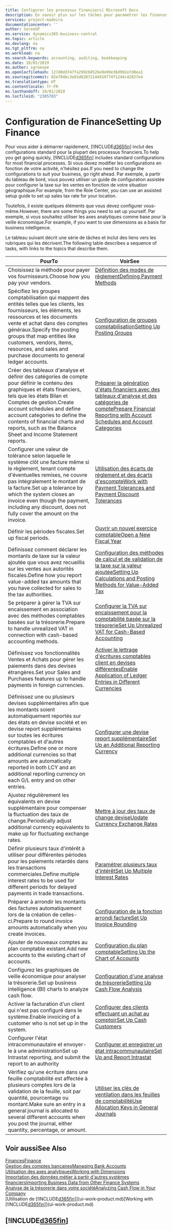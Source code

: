 ```yaml
---
title: Configurer les processus financiers| Microsoft Docs
description: En savoir plus sur les tâches pour paramétrer les finances de votre société afin de les adapter à votre comptabilité ou vos audits.
services: project-madeira
documentationcenter: ''
author: SorenGP
ms.service: dynamics365-business-central
ms.topic: article
ms.devlang: na
ms.tgt_pltfrm: na
ms.workload: na
ms.search.keywords: accounting, auditing, bookkeeping
ms.date: 10/01/2019
ms.author: sgroespe
ms.openlocfilehash: 127d0dd747fa29926852be9e99e36d992e7d0ea1
ms.sourcegitcommit: 02e704bc3e01d62072144919774f1244c42827e4
ms.translationtype: HT
ms.contentlocale: fr-FR
ms.lasthandoff: 10/01/2019
ms.locfileid: "2305703"
---
```

# <a name="setting-up-finance"></a><span data-ttu-id="fc7c3-103">Configuration de Finance</span><span class="sxs-lookup"><span data-stu-id="fc7c3-103">Setting Up Finance</span></span>
<span data-ttu-id="fc7c3-104">Pour vous aider à démarrer rapidement, [!INCLUDE[d365fin](includes/d365fin_md.md)] inclut des configurations standard pour la plupart des processus financiers.</span><span class="sxs-lookup"><span data-stu-id="fc7c3-104">To help you get going quickly, [!INCLUDE[d365fin](includes/d365fin_md.md)] includes standard configurations for most financial processes.</span></span> <span data-ttu-id="fc7c3-105">Si vous devez modifier les configurations en fonction de votre activité, n'hésitez pas.</span><span class="sxs-lookup"><span data-stu-id="fc7c3-105">If you need to change the configurations to suit your business, go right ahead.</span></span> <span data-ttu-id="fc7c3-106">Par exemple, à partir du tableau de bord, vous pouvez utiliser un guide de configuration assistée pour configurer la taxe sur les ventes en fonction de votre situation géographique.</span><span class="sxs-lookup"><span data-stu-id="fc7c3-106">For example, from the Role Center, you can use an assisted setup guide to set up sales tax rate for your location.</span></span>  

<span data-ttu-id="fc7c3-107">Toutefois, il existe quelques éléments que vous devez configurer vous-même.</span><span class="sxs-lookup"><span data-stu-id="fc7c3-107">However, there are some things you need to set up yourself.</span></span> <span data-ttu-id="fc7c3-108">Par exemple, si vous souhaitez utiliser les axes analytiques comme base pour la veille économique.</span><span class="sxs-lookup"><span data-stu-id="fc7c3-108">For example, if you want to use dimensions as a basis for business intelligence.</span></span>  

<span data-ttu-id="fc7c3-109">Le tableau suivant décrit une série de tâches et inclut des liens vers les rubriques qui les décrivent.</span><span class="sxs-lookup"><span data-stu-id="fc7c3-109">The following table describes a sequence of tasks, with links to the topics that describe them.</span></span>

| <span data-ttu-id="fc7c3-110">Pour</span><span class="sxs-lookup"><span data-stu-id="fc7c3-110">To</span></span> | <span data-ttu-id="fc7c3-111">Voir</span><span class="sxs-lookup"><span data-stu-id="fc7c3-111">See</span></span> |
| --- | --- |
| <span data-ttu-id="fc7c3-112">Choisissez la méthode pour payer vos fournisseurs.</span><span class="sxs-lookup"><span data-stu-id="fc7c3-112">Choose how you pay your vendors.</span></span> |[<span data-ttu-id="fc7c3-113">Définition des modes de règlement</span><span class="sxs-lookup"><span data-stu-id="fc7c3-113">Defining Payment Methods</span></span>](finance-payment-methods.md) |
| <span data-ttu-id="fc7c3-114">Spécifiez les groupes comptabilisation qui mappent des entités telles que les clients, les fournisseurs, les éléments, les ressources et les documents vente et achat dans des comptes généraux.</span><span class="sxs-lookup"><span data-stu-id="fc7c3-114">Specify the posting groups that map entities like customers, vendors, items, resources, and sales and purchase documents to general ledger accounts.</span></span> |[<span data-ttu-id="fc7c3-115">Configuration de groupes comptabilisation</span><span class="sxs-lookup"><span data-stu-id="fc7c3-115">Setting Up Posting Groups</span></span>](finance-posting-groups.md)|
|<span data-ttu-id="fc7c3-116">Créer des tableaux d'analyse et définir des catégories de compte pour définir le contenu des graphiques et états financiers, tels que les états Bilan et Comptes de gestion.</span><span class="sxs-lookup"><span data-stu-id="fc7c3-116">Create account schedules and define account categories to define the contents of financial charts and reports, such as the Balance Sheet and Income Statement reports.</span></span>|[<span data-ttu-id="fc7c3-117">Préparer la génération d'états financiers avec des tableaux d'analyse et des catégories de compte</span><span class="sxs-lookup"><span data-stu-id="fc7c3-117">Prepare Financial Reporting with Account Schedules and Account Categories</span></span>](bi-how-work-account-schedule.md)|
|<span data-ttu-id="fc7c3-118">Configurer une valeur de tolérance selon laquelle le système clôt une facture même si le règlement, tenant compte d'éventuelles remises, ne couvre pas intégralement le montant de la facture.</span><span class="sxs-lookup"><span data-stu-id="fc7c3-118">Set up a tolerance by which the system closes an invoice even though the payment, including any discount, does not fully cover the amount on the invoice.</span></span>|[<span data-ttu-id="fc7c3-119">Utilisation des écarts de règlement et des écarts d'escompte</span><span class="sxs-lookup"><span data-stu-id="fc7c3-119">Work with Payment Tolerances and Payment Discount Tolerances</span></span>](finance-payment-tolerance-and-payment-discount-tolerance.md)|
| <span data-ttu-id="fc7c3-120">Définir les périodes fiscales.</span><span class="sxs-lookup"><span data-stu-id="fc7c3-120">Set up fiscal periods.</span></span> |[<span data-ttu-id="fc7c3-121">Ouvrir un nouvel exercice comptable</span><span class="sxs-lookup"><span data-stu-id="fc7c3-121">Open a New Fiscal Year</span></span>](finance-how-open-new-fiscal-year.md) |
| <span data-ttu-id="fc7c3-122">Définissez comment déclarer les montants de taxe sur la valeur ajoutée que vous avez recueillis sur les ventes aux autorités fiscales.</span><span class="sxs-lookup"><span data-stu-id="fc7c3-122">Define how you report value-added tax amounts that you have collected for sales to the tax authorities.</span></span> |[<span data-ttu-id="fc7c3-123">Configuration des méthodes de calcul et de validation de la taxe sur la valeur ajoutée</span><span class="sxs-lookup"><span data-stu-id="fc7c3-123">Setting Up Calculations and Posting Methods for Value-Added Tax</span></span>](finance-setup-vat.md)|
|<span data-ttu-id="fc7c3-124">Se préparer à gérer la TVA sur encaissement en association avec des méthodes comptables basées sur la trésorerie.</span><span class="sxs-lookup"><span data-stu-id="fc7c3-124">Prepare to handle unrealized VAT in connection with cash-based accounting methods.</span></span>|[<span data-ttu-id="fc7c3-125">Configurer la TVA sur encaissement pour la comptabilité basée sur la trésorerie</span><span class="sxs-lookup"><span data-stu-id="fc7c3-125">Set Up Unrealized VAT for Cash-Based Accounting</span></span>](finance-setup-unrealized-vat.md)|
| <span data-ttu-id="fc7c3-126">Définissez vos fonctionnalités Ventes et Achats pour gérer les paiements dans des devises étrangères.</span><span class="sxs-lookup"><span data-stu-id="fc7c3-126">Set your Sales and Purchases features up to handle payments in foreign currencies.</span></span>|[<span data-ttu-id="fc7c3-127">Activer le lettrage d'écritures comptables client en devises différentes</span><span class="sxs-lookup"><span data-stu-id="fc7c3-127">Enable Application of Ledger Entries in Different Currencies</span></span>](finance-how-enable-application-ledger-entries-different-currencies.md)
|<span data-ttu-id="fc7c3-128">Définissez une ou plusieurs devises supplémentaires afin que les montants soient automatiquement reportés sur des états en devise société et en devise report supplémentaires sur toutes les écritures comptables et d'autres écritures.</span><span class="sxs-lookup"><span data-stu-id="fc7c3-128">Define one or more additional currencies so that amounts are automatically reported in both LCY and an additional reporting currency on each G/L entry and on other entries.</span></span>|[<span data-ttu-id="fc7c3-129">Configurer une devise report supplémentaire</span><span class="sxs-lookup"><span data-stu-id="fc7c3-129">Set Up an Additional Reporting Currency</span></span>](finance-how-setup-additional-currencies.md)|
|<span data-ttu-id="fc7c3-130">Ajustez régulièrement les équivalents en devise supplémentaire pour compenser la fluctuation des taux de change.</span><span class="sxs-lookup"><span data-stu-id="fc7c3-130">Periodically adjust additional currency equivalents to make up for fluctuating exchange rates.</span></span>|[<span data-ttu-id="fc7c3-131">Mettre à jour des taux de change devise</span><span class="sxs-lookup"><span data-stu-id="fc7c3-131">Update Currency Exchange Rates</span></span>](finance-how-update-currencies.md)|
|<span data-ttu-id="fc7c3-132">Définir plusieurs taux d'intérêt à utiliser pour différentes périodes pour les paiements retardés dans les transactions commerciales.</span><span class="sxs-lookup"><span data-stu-id="fc7c3-132">Define multiple interest rates to be used for different periods for delayed payments in trade transactions.</span></span>|[<span data-ttu-id="fc7c3-133">Paramétrer plusieurs taux d'intérêt</span><span class="sxs-lookup"><span data-stu-id="fc7c3-133">Set Up Multiple Interest Rates</span></span>](finance-how-to-set-up-multiple-interest-rates.md)|
|<span data-ttu-id="fc7c3-134">Préparer à arrondir les montants des factures automatiquement lors de la création de celles-ci.</span><span class="sxs-lookup"><span data-stu-id="fc7c3-134">Prepare to round invoice amounts automatically when you create invoices.</span></span>|[<span data-ttu-id="fc7c3-135">Configuration de la fonction arrondi facture</span><span class="sxs-lookup"><span data-stu-id="fc7c3-135">Set Up Invoice Rounding</span></span>](finance-set-up-invoice-rounding.md)|
| <span data-ttu-id="fc7c3-136">Ajouter de nouveaux comptes au plan comptable existant.</span><span class="sxs-lookup"><span data-stu-id="fc7c3-136">Add new accounts to the existing chart of accounts.</span></span> |[<span data-ttu-id="fc7c3-137">Configuration du plan comptable</span><span class="sxs-lookup"><span data-stu-id="fc7c3-137">Setting Up the Chart of Accounts</span></span>](finance-setup-chart-accounts.md) |
| <span data-ttu-id="fc7c3-138">Configurez les graphiques de veille économique pour analyser la trésorerie.</span><span class="sxs-lookup"><span data-stu-id="fc7c3-138">Set up business intelligence (BI) charts to analyze cash flow.</span></span> |[<span data-ttu-id="fc7c3-139">Configuration d'une analyse de trésorerie</span><span class="sxs-lookup"><span data-stu-id="fc7c3-139">Setting Up Cash Flow Analysis</span></span>](finance-setup-cash-flow-analyses.md) |
|<span data-ttu-id="fc7c3-140">Activer la facturation d'un client qui n'est pas configuré dans le système.</span><span class="sxs-lookup"><span data-stu-id="fc7c3-140">Enable invoicing of a customer who is not set up in the system.</span></span>|[<span data-ttu-id="fc7c3-141">Configurer des clients effectuant un achat au comptoir</span><span class="sxs-lookup"><span data-stu-id="fc7c3-141">Set Up Cash Customers</span></span>](finance-how-to-set-up-cash-customers.md)|
| <span data-ttu-id="fc7c3-142">Configurer l'état intracommunautaire et envoyer-le à une administration</span><span class="sxs-lookup"><span data-stu-id="fc7c3-142">Set up Intrastat reporting, and submit the report to an authority</span></span> | [<span data-ttu-id="fc7c3-143">Configurer et enregistrer un état intracommunautaire</span><span class="sxs-lookup"><span data-stu-id="fc7c3-143">Set Up and Report Intrastat</span></span>](finance-how-setup-report-intrastat.md)|
|<span data-ttu-id="fc7c3-144">Vérifiez qu'une écriture dans une feuille comptabilité est affectée à plusieurs comptes lors de la validation de la feuille, soit par quantité, pourcentage ou montant.</span><span class="sxs-lookup"><span data-stu-id="fc7c3-144">Make sure an entry in a general journal is allocated to several different accounts when you post the journal, either quantity, percentage, or amount.</span></span>|[<span data-ttu-id="fc7c3-145">Utiliser les clés de ventilation dans les feuilles de comptabilité</span><span class="sxs-lookup"><span data-stu-id="fc7c3-145">Use Allocation Keys in General Journals</span></span>](ui-how-use-allocation-keys-general-journals.md)|

## <a name="see-also"></a><span data-ttu-id="fc7c3-146">Voir aussi</span><span class="sxs-lookup"><span data-stu-id="fc7c3-146">See Also</span></span>
[<span data-ttu-id="fc7c3-147">Finances</span><span class="sxs-lookup"><span data-stu-id="fc7c3-147">Finance</span></span>](finance.md)  
[<span data-ttu-id="fc7c3-148">Gestion des comptes bancaires</span><span class="sxs-lookup"><span data-stu-id="fc7c3-148">Managing Bank Accounts</span></span>](bank-manage-bank-accounts.md)  
[<span data-ttu-id="fc7c3-149">Utilisation des axes analytiques</span><span class="sxs-lookup"><span data-stu-id="fc7c3-149">Working with Dimensions</span></span>](finance-dimensions.md)  
[<span data-ttu-id="fc7c3-150">Importation des données métier à partir d'autres systèmes financiers</span><span class="sxs-lookup"><span data-stu-id="fc7c3-150">Importing Business Data from Other Finance Systems</span></span>](across-import-data-configuration-packages.md)  
[<span data-ttu-id="fc7c3-151">Analyse de la trésorerie dans votre société</span><span class="sxs-lookup"><span data-stu-id="fc7c3-151">Analyzing Cash Flow in Your Company</span></span>](finance-analyze-cash-flow.md)  
<span data-ttu-id="fc7c3-152">[Utilisation de [!INCLUDE[d365fin](includes/d365fin_md.md)]](ui-work-product.md)</span><span class="sxs-lookup"><span data-stu-id="fc7c3-152">[Working with [!INCLUDE[d365fin](includes/d365fin_md.md)]](ui-work-product.md)</span></span>  

## [!INCLUDE[d365fin](includes/free_trial_md.md)]  
